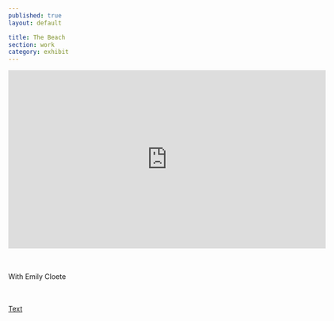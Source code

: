 ```yaml
---
published: true
layout: default

title: The Beach
section: work
category: exhibit
---
```


<iframe src="https://player.vimeo.com/video/165977994" width="640" height="360" frameborder="0" webkitallowfullscreen mozallowfullscreen allowfullscreen></iframe>

<br><br>
With Emily Cloete

<br><br>
<a href="/pandamouse">Text</a>
